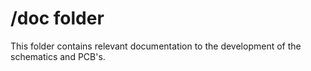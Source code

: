 # /doc folder

This folder contains relevant documentation to the development of the schematics and PCB's.
